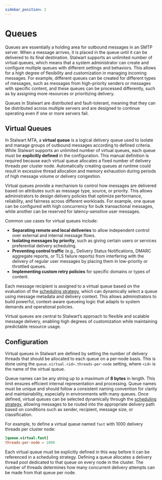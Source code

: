 ```yaml
---
sidebar_position: 2
---
```


# Queues

Queues are essentially a holding area for outbound messages in an SMTP server. When a message arrives, it is placed in the queue until it can be delivered to its final destination. Stalwart supports an unlimited number of virtual queues, which means that a system administrator can create and configure multiple queues with different settings and behaviors. This allows for a high degree of flexibility and customization in managing incoming messages. For example, different queues can be created for different types of messages, such as messages from high-priority senders or messages with specific content, and these queues can be processed differently, such as by assigning more resources or prioritizing delivery.

Queues in Stalwart are distributed and fault-tolerant, meaning that they can be distributed across multiple servers and are designed to continue operating even if one or more servers fail.

## Virtual Queues

In Stalwart MTA, a **virtual queue** is a logical delivery queue used to isolate and manage groups of outbound messages according to defined criteria. While Stalwart supports an unlimited number of virtual queues, each queue must be **explicitly defined** in the configuration. This manual definition is required because each virtual queue allocates a fixed number of delivery threads per cluster node. Automatically creating queues at runtime could result in excessive thread allocation and memory exhaustion during periods of high message volume or delivery congestion.

Virtual queues provide a mechanism to control how messages are delivered based on attributes such as message type, source, or priority. This allows administrators to design delivery policies that optimize performance, reliability, and fairness across different workloads. For example, one queue can be configured with high concurrency for bulk transactional messages, while another can be reserved for latency-sensitive user messages.

Common use cases for virtual queues include:

- **Separating remote and local deliveries** to allow independent control over external and internal message flows.
- **Isolating messages by priority**, such as giving certain users or services preferential delivery scheduling.
- **Preventing control traffic** (e.g., Delivery Status Notifications, DMARC aggregate reports, or TLS failure reports) from interfering with the delivery of regular user messages by placing them in low-priority or throttled queues.
- **Implementing custom retry policies** for specific domains or types of content.

Each message recipient is assigned to a virtual queue based on the evaluation of the [scheduling strategy](/docs/mta/outbound/schedule), which can dynamically select a queue using message metadata and delivery context. This allows administrators to build powerful, context-aware queueing logic that adapts to system demands and operational policies.

Virtual queues are central to Stalwart’s approach to flexible and scalable message delivery, enabling high degrees of customization while maintaining predictable resource usage.

## Configuration

Virtual queues in Stalwart are defined by setting the number of delivery threads that should be allocated to each queue on a per-node basis. This is done using the `queue.virtual.<id>.threads-per-node` setting, where `<id>` is the name of the virtual queue.

Queue names can be any string up to a maximum of **8 bytes** in length. This limit ensures efficient internal representation and processing. Queue names must be unique and should follow a consistent naming convention for clarity and maintainability, especially in environments with many queues. Once defined, virtual queues can be selected dynamically through the [scheduling strategy](/docs/mta/outbound/schedule), allowing messages to be routed into the appropriate delivery path based on conditions such as sender, recipient, message size, or classification.

For example, to define a virtual queue named `fast` with 1000 delivery threads per cluster node:

```toml
[queue.virtual.fast]
threads-per-node = 1000
```

Each virtual queue must be explicitly defined in this way before it can be referenced in a scheduling strategy. Defining a queue allocates a delivery thread pool dedicated to that queue on every node in the cluster. The number of threads determines how many concurrent delivery attempts can be made from that queue per node.

